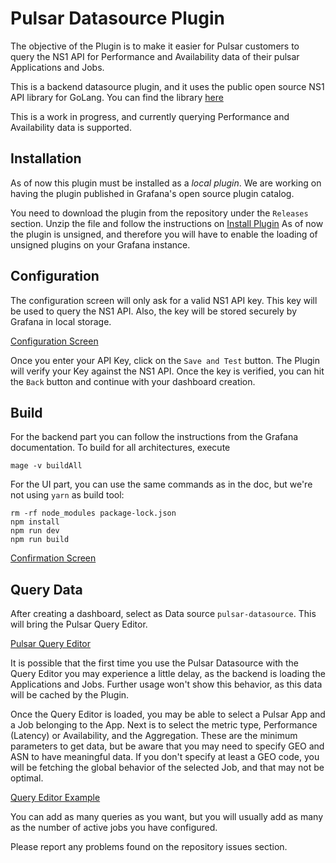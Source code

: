 # Pulsar Datasource Plugin

The objective of the Plugin is to make it easier for Pulsar customers to query
the NS1 API for Performance and Availability data of their pulsar Applications and
Jobs.

This is a backend datasource plugin, and it uses the public open source NS1 API library for
GoLang. You can find the library [here](https://github.com/ns1/ns1-go)

This is a work in progress, and currently querying Performance and Availability data
is supported.

## Installation

As of now this plugin must be installed as a *local plugin*. We are working on having
the plugin published in Grafana's open source plugin catalog.

You need to download the plugin from the repository under the `Releases` section. Unzip
the file and follow the instructions on [Install Plugin](https://grafana.com/docs/grafana/latest/plugins/installation/#install-plugin-on-local-grafana)
As of now the plugin is unsigned, and therefore you will have to enable the loading
of unsigned plugins on your Grafana instance.

## Configuration

The configuration screen will only ask for a valid NS1 API key. This key will be
used to query the NS1 API. Also, the key will be stored securely by Grafana in local
storage.

[Configuration Screen](https://github.com/ns1labs/grafana-pulsar-datasource/blob/main/src/img/pulsar-plugin-cfg.png?raw=true)

Once you enter your API Key, click on the `Save and Test` button. The Plugin will 
verify your Key against the NS1 API. Once the key is verified, you can hit the `Back`
button and continue with your dashboard creation.

## Build

For the backend part you can follow the instructions from the Grafana documentation.
To build for all architectures, execute

```shell
mage -v buildAll
```
For the UI part, you can use the same commands as in the doc, but we're not using
`yarn` as build tool:

```shell
rm -rf node_modules package-lock.json
npm install
npm run dev
npm run build
```

[Confirmation Screen](https://github.com/ns1labs/grafana-pulsar-datasource/blob/main/src/img/datasource-correct.png?raw=true)

## Query Data

After creating a dashboard, select as Data source `pulsar-datasource`. This will bring
the Pulsar Query Editor.

[Pulsar Query Editor](https://github.com/ns1labs/grafana-pulsar-datasource/blob/main/src/img/img/pulsar-query-editor.png?raw=true)

It is possible that the first time you use the Pulsar Datasource with the Query Editor 
you may experience a little delay, as the backend is loading the Applications and Jobs.
Further usage won't show this behavior, as this data will be cached by the Plugin.

Once the Query Editor is loaded, you may be able to select a Pulsar App and a Job
belonging to the App. Next is to select the metric type, Performance (Latency) or
Availability, and the Aggregation. These are the minimum parameters to get data,
but be aware that you may need to specify GEO and ASN to have meaningful data. 
If you don't specify at least a GEO code, you will be fetching the global behavior
of the selected Job, and that may not be optimal.

[Query Editor Example](https://github.com/ns1labs/grafana-pulsar-datasource/blob/main/src/img/query-editor-example.png)

You can add as many queries as you want, but you will usually add as many as the
number of active jobs you have configured.

Please report any problems found on the repository issues section.
